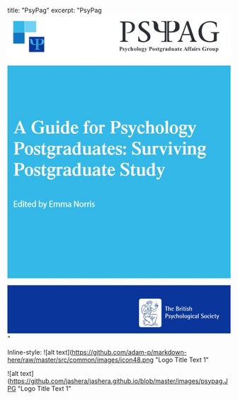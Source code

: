title: "PsyPag"
excerpt: "PsyPag<br/><img src='/images/psypag.JPG'>"

Inline-style: 
![alt text](https://github.com/adam-p/markdown-here/raw/master/src/common/images/icon48.png "Logo Title Text 1"


![alt text](https://github.com/jashera/jashera.github.io/blob/master/images/psypag.JPG "Logo Title Text 1"
